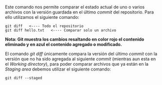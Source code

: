 Este comando nos permite comparar el estado actual de uno o varios archivos con la versión guardada en el último *commit* del repositorio. Para ello utilizamos el siguiente comando:

```
git diff   <---- Todo el repositorio
git diff hello.txt   <---- Comparar solo un archivo
```

**Nota: Git muestra los cambios resaltando en color rojo el contenido eliminado y en azul el contenido agregado o modificado.**

El comando *git diff* únicamente compara la versión del último *commit* con la versión que no ha sido agregada al siguiente *commit* (mientras aun esta en el *Working directory*), para poder comparar archivos que ya están en la *Staging area* debemos utilizar el siguiente comando:

```
git diff --staged
```